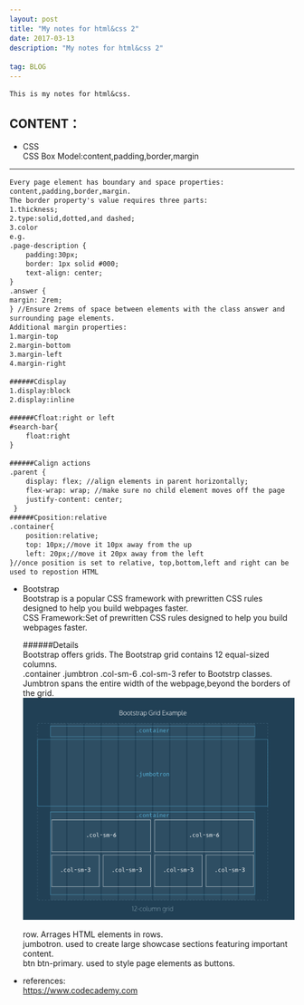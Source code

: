 ```yaml
---
layout: post
title: "My notes for html&css 2"
date: 2017-03-13 
description: "My notes for html&css 2"  

tag: BLOG 
---   
```

    This is my notes for html&css.

## CONTENT：
+   CSS    
    CSS Box Model:content,padding,border,margin    
---    
    Every page element has boundary and space properties: content,padding,border,margin.   
    The border property's value requires three parts:   
    1.thickness;   
    2.type:solid,dotted,and dashed;   
    3.color   
    e.g.   
    .page-description {    
        padding:30px;
        border: 1px solid #000;
        text-align: center;
    }    
    .answer {    
    margin: 2rem;    
    } //Ensure 2rems of space between elements with the class answer and surrounding page elements.    
    Additional margin properties:   
    1.margin-top    
    2.margin-bottom    
    3.margin-left           
    4.margin-right   

    ######Cdisplay    
    1.display:block    
    2.display:inline    
    
    ######Cfloat:right or left    
    #search-bar{    
        float:right
    }
    
    ######Calign actions    
    .parent {           
        display: flex; //align elements in parent horizontally;    
        flex-wrap: wrap; //make sure no child element moves off the page    
        justify-content: center;    
     }      
    ######Cposition:relative     
    .container{    
        position:relative;          
        top: 10px;//move it 10px away from the up          
        left: 20px;//move it 20px away from the left           
    }//once position is set to relative, top,bottom,left and right can be used to repostion HTML    
    
+   Bootstrap    
    Bootstrap is a popular CSS framework with prewritten CSS rules designed to help you build webpages faster.    
    CSS Framework:Set of prewritten CSS rules designed to help you build webpages faster.    

    ######Details    
    Bootstrap offers grids. The Bootstrap grid contains 12 equal-sized columns.    
    .container .jumbtron .col-sm-6 .col-sm-3 refer to Bootstrp classes.
    Jumbtron spans the entire width of the webpage,beyond the borders of the grid.    
    ![bootstrap.jpg](https://raw.githubusercontent.com/guihongwan/guihongwan.github.io/master/_posts/bootstrap.jpg)    
        
    row. Arrages HTML elements in rows.    
    jumbotron. used to create large showcase sections featuring important content.    
    btn btn-primary. used to style page elements as buttons.

+   references:  
    https://www.codecademy.com  
    




